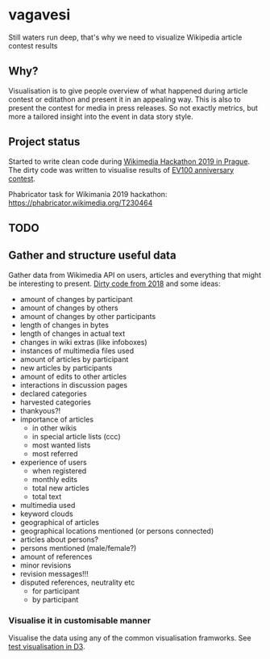 # vagavesi
Still waters run deep, that's why we need to visualize Wikipedia article contest results

## Why?

Visualisation is to give people overview of what happened during article contest or editathon and present it in an appealing way. This is also to present the contest for media in press releases. So not exactly metrics, but more a tailored insight into the event in data story style.

## Project status

Started to write clean code during [Wikimedia Hackathon 2019 in Prague](https://phabricator.wikimedia.org/T216260). The dirty code was written to visualise results of [EV100 anniversary contest](https://ev100.miljonpluss.ut.ee/).

Phabricator task for Wikimania 2019 hackathon: https://phabricator.wikimedia.org/T230464

## TODO

## Gather and structure useful data

Gather data from Wikimedia API on users, articles and everything that might be interesting to present. [Dirty code from 2018](https://gist.github.com/boamaod/2e2ad993059d10ee42b8ca43fc0c7f41) and some ideas:

* amount of changes by participant
* amount of changes by others
* amount of changes by other participants
* length of changes in bytes
* length of changes in actual text
* changes in wiki extras (like infoboxes)
* instances of multimedia files used
* amount of articles by participant
* new articles by participants
* amount of edits to other articles
* interactions in discussion pages
* declared categories
* harvested categories
* thankyous?!
* importance of articles
  - in other wikis
  - in special article lists (ccc)
  - most wanted lists
  - most referred
* experience of users
  - when registered
  - monthly edits
  - total new articles
  - total text
* multimedia used
* keyword clouds
* geographical of articles
* geographical locations mentioned (or persons connected)
* articles about persons?
* persons mentioned (male/female?)
* amount of references
* minor revisions
* revision messages!!!
* disputed references, neutrality etc
  - for participant
  - by participant

### Visualise it in customisable manner

Visualise the data using any of the common visualisation framworks. See [test visualisation in D3](https://ottmartens.github.io/Wiki-visuals-v2/).
